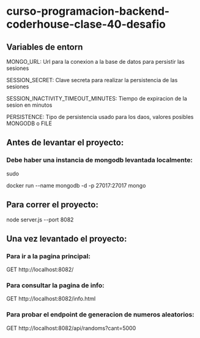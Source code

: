 # curso-programacion-backend-coderhouse-clase-40-desafio

## Variables de entorn

MONGO_URL: Url para la conexion a la base de datos para persistir las sesiones

SESSION_SECRET: Clave secreta para realizar la persistencia de las sesiones

SESSION_INACTIVITY_TIMEOUT_MINUTES: Tiempo de expiracion de la sesion en minutos

PERSISTENCE: Tipo de persistencia usado para los daos, valores posibles MONGODB o FILE


## Antes de levantar el proyecto:


### Debe haber una instancia de mongodb levantada localmente:

sudo 


docker run --name mongodb -d -p 27017:27017 mongo
## Para correr el proyecto:

node server.js --port 8082



## Una vez levantado el proyecto:

###  Para ir a la pagina principal:

GET
http://localhost:8082/


###  Para consultar la pagina de info:

GET
http://localhost:8082/info.html

###  Para probar el endpoint de generacion de numeros aleatorios:

GET
http://localhost:8082/api/randoms?cant=5000







